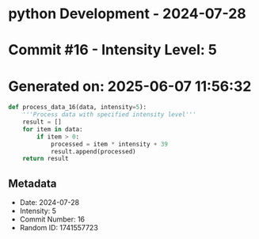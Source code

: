 ﻿# python Development - 2024-07-28
# Commit #16 - Intensity Level: 5
# Generated on: 2025-06-07 11:56:32
```python
def process_data_16(data, intensity=5):
    '''Process data with specified intensity level'''
    result = []
    for item in data:
        if item > 0:
            processed = item * intensity + 39
            result.append(processed)
    return result
```
## Metadata
- Date: 2024-07-28
- Intensity: 5
- Commit Number: 16
- Random ID: 1741557723
